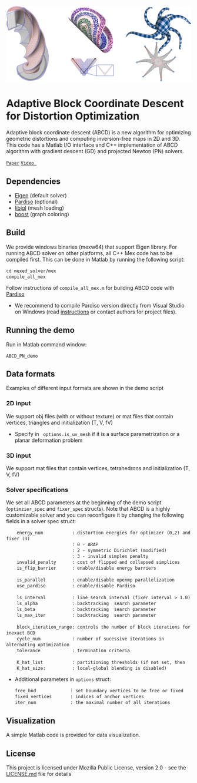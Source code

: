 ![Visualization Sample](./assets/github_ABCD_image.jpg)
# Adaptive Block Coordinate Descent for Distortion Optimization
Adaptive block coordinate descent (ABCD) is a new algorithm for optimizing geometric distortions and computing  inversion-free maps in 2D and 3D.
This code  has a  Matlab I/O interface and C++ implementation of ABCD algorithm with gradient descent (GD) and projected Newton (PN) solvers. 

[`Paper`](https://onlinelibrary.wiley.com/doi/abs/10.1111/cgf.14043) [`Video `](https://sgp2020.sites.uu.nl/programme/#optimization)  

## Dependencies

* [Eigen](http://eigen.tuxfamily.org/index.php?title=Main_Page) (default solver)
* [Pardiso](https://www.pardiso-project.org/) (optional)
* [libigl](https://libigl.github.io/) (mesh loading)
* [boost](https://www.boost.org/) (graph coloring)

## Build

We provide  windows binaries  (mexw64) that support Eigen library.
For running ABCD solver on other platforms, all C++ Mex code has to be compiled first. This can be done in Matlab by running the following script:

```
cd mexed_solver/mex
compile_all_mex
```
Follow instructions of ```compile_all_mex.m``` for building ABCD code with [Pardiso](https://www.pardiso-project.org/) 
 * We recommend to compile Pardiso version directly from  Visual Studio on Windows (read [instructions](https://stackoverflow.com/questions/16716821/how-to-build-mex-file-directly-in-visual-studio) or contact authors for project files).

## Running the demo

Run in Matlab command window:

```
ABCD_PN_demo
```

## Data formats
Examples of different input formats are shown in  the demo script
### 2D input
We support obj files (with or without texture)  or  mat files that contain vertices, triangles and initialization (T, V, fV)

* Specify in ``` options.is_uv_mesh``` if it is a surface parametrization or a planar deformation problem 

### 3D input
We support  mat files that contain  vertices, tetrahedrons and initialization (T, V, fV)

### Solver specifications
We set all ABCD parameters at the beginning of the demo script (```optimzier_spec``` and  ```fixer_spec``` structs).
Note that ABCD is a highly customizable solver and  you can reconfigure it  by changing the following fields in a solver spec struct:

```
    energy_num           : distortion energies for optimizer (0,2) and fixer (3)
                         : 0 - ARAP
                         : 2 - symmetric Dirichlet (modified)
                         : 3 - invalid simplex penalty
    invalid_penalty      : cost of flipped and collapsed simplices
    is_flip_barrier      : enable/disable energy barriers
    
    is_parallel          : enable/disable openmp parallelization
    use_pardiso          : enable/disable Pardiso 
    
    ls_interval          : line search interval (fixer interval > 1.0)
    ls_alpha             : backtracking  search parameter
    ls_beta              : backtracking  search parameter
    ls_max_iter          : backtracking  search parameter
    
    block_iteration_range: controls the number of block iterations for inexact BCD
    cycle_num            : number of sucessive iterations in alternating optimization
    tolerance            : termination criteria
                
    K_hat_list           : partitioning thresholds (if not set, then 
    K_hat_size:          : local-global blending is disabled)
```

* Additional parameters in ```options``` struct:

  ```
  free_bnd             : set boundary vertices to be free or fixed  
  fixed_vertices       : indices of anchor vertices 
  iter_num             : the maximal number of all iterations 
  ```

  

## Visualization

A simple Matlab code is provided for data visualization. 


## License

This project is licensed under Mozilla Public License, version 2.0 - see the [LICENSE.md](LICENSE.md) file for details
